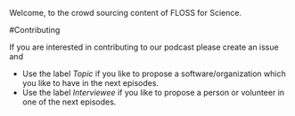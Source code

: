 Welcome, to the crowd sourcing content of FLOSS for Science. 

#Contributing

If you are interested in contributing to our podcast please create an issue
and

* Use the label *Topic* if you like to propose a software/organization which you like to have in the next episodes.
* Use the label *Interviewee* if you like to propose a person or volunteer in one of the next episodes.


